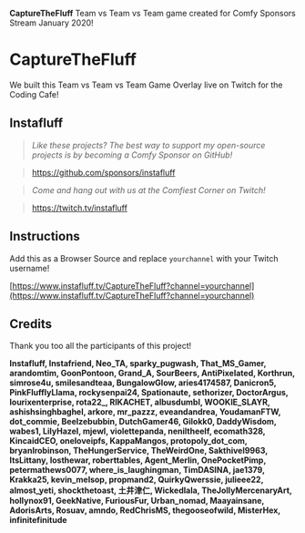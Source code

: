 **CaptureTheFluff** Team vs Team vs Team game created for Comfy Sponsors Stream January 2020!

# CaptureTheFluff
We built this Team vs Team vs Team Game Overlay live on Twitch for the Coding Cafe!

## Instafluff ##
> *Like these projects? The best way to support my open-source projects is by becoming a Comfy Sponsor on GitHub!*

> https://github.com/sponsors/instafluff

> *Come and hang out with us at the Comfiest Corner on Twitch!*

> https://twitch.tv/instafluff

## Instructions ##

Add this as a Browser Source and replace `yourchannel` with your Twitch username!

[https://www.instafluff.tv/CaptureTheFluff?channel=yourchannel](https://www.instafluff.tv/CaptureTheFluff?channel=yourchannel)

## Credits ##
Thank you too all the participants of this project!

**Instafluff, Instafriend, Neo_TA, sparky_pugwash, That_MS_Gamer, arandomtim, GoonPontoon, Grand_A, SourBeers, AntiPixelated, Korthrun, simrose4u, smilesandteaa, BungalowGlow, aries4174587, Danicron5, PinkFlufflyLlama, rockysenpai24, Spationaute, sethorizer, DoctorArgus, lourixenterprise, rota22_, RIKACHET, albusdumbl, WOOKIE_SLAYR, ashishsinghbaghel, arkore, mr_pazzz, eveandandrea, YoudamanFTW, dot_commie, Beelzebubbin, DutchGamer46, Gilokk0, DaddyWisdom, wabes1, LilyHazel, mjewl, violettepanda, neniltheelf, ecomath328, KincaidCEO, oneloveipfs, KappaMangos, protopoly_dot_com, bryanlrobinson, TheHungerService, TheWeirdOne, Sakthivel9963, ItsLittany, losthewar, roberttables, Agent_Merlin, OnePocketPimp, petermathews0077, where_is_laughingman, TimDASINA, jae1379, Krakka25, kevin_melsop, propmand2, QuirkyQwerssie, julieee22, almost_yeti, shockthetoast, 土井津仁, Wickedlala, TheJollyMercenaryArt, hollynox91, GeekNative, FuriousFur, Urban_nomad, Maayainsane, AdorisArts, Rosuav, amndo, RedChrisMS, thegooseofwild, MisterHex, infinitefinitude**
